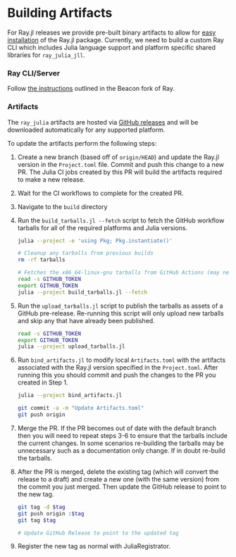 # Building Artifacts

For Ray.jl releases we provide pre-built binary artifacts to allow for [easy installation](./installation.md) of the Ray.jl package. Currently, we need to build a custom Ray CLI which includes Julia language support and platform specific shared libraries for `ray_julia_jll`.

### Ray CLI/Server

Follow [the instructions](https://github.com/beacon-biosignals/ray/blob/beacon-main/python/README-building-wheels.md) outlined in the Beacon fork of Ray.

### Artifacts

The `ray_julia` artifacts are hosted via [GitHub releases](https://github.com/beacon-biosignals/Ray.jl/releases) and will be downloaded automatically for any supported platform.

To update the artifacts perform the following steps:

1. Create a new branch (based off of `origin/HEAD`) and update the Ray.jl version in the `Project.toml` file. Commit and push this change to a new PR. The Julia CI jobs created by this PR will build the artifacts required to make a new release.

2. Wait for the CI workflows to complete for the created PR.

3. Navigate to the `build` directory

4. Run the `build_tarballs.jl --fetch` script to fetch the GitHub workflow tarballs for all of the required platforms and Julia versions.

   ```sh
   julia --project -e 'using Pkg; Pkg.instantiate()'

   # Cleanup any tarballs from previous builds
   rm -rf tarballs

   # Fetches the x86_64-linux-gnu tarballs from GitHub Actions (may need to wait)
   read -s GITHUB_TOKEN
   export GITHUB_TOKEN
   julia --project build_tarballs.jl --fetch
   ```

5. Run the `upload_tarballs.jl` script to publish the tarballs as assets of a GitHub pre-release. Re-running this script will only upload new tarballs and skip any that have already been published.

   ```sh
   read -s GITHUB_TOKEN
   export GITHUB_TOKEN
   julia --project upload_tarballs.jl
   ```

6. Run `bind_artifacts.jl` to modify local `Artifacts.toml` with the artifacts associated with the Ray.jl version specified in the `Project.toml`. After running this you should commit and push the changes to the PR you created in Step 1.

   ```sh
   julia --project bind_artifacts.jl

   git commit -a -m "Update Artifacts.toml"
   git push origin
   ```

7. Merge the PR. If the PR becomes out of date with the default branch then you will need to repeat steps 3-6 to ensure that the tarballs include the current changes. In some scenarios re-building the tarballs may be unnecessary such as a documentation only change. If in doubt re-build the tarballs.

8. After the PR is merged, delete the existing tag (which will convert the release to a draft) and create a new one (with the same version) from the commit you just merged. Then update the GitHub release to point to the new tag.

   ```sh
   git tag -d $tag
   git push origin :$tag
   git tag $tag

   # Update GitHub Release to point to the updated tag
   ```

9. Register the new tag as normal with JuliaRegistrator.
